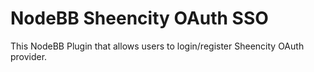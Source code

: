 # NodeBB Sheencity OAuth SSO

This NodeBB Plugin that allows users to login/register Sheencity OAuth provider.